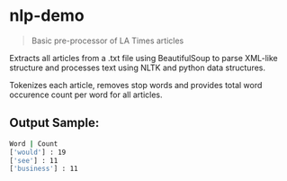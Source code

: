 # nlp-demo

> Basic pre-processor of LA Times articles

Extracts all articles from a .txt file using BeautifulSoup to parse XML-like structure and processes text using NLTK and python data structures.

Tokenizes each article, removes stop words and provides total word occurence count per word for all articles.

## Output Sample:
``` bash
Word | Count
['would'] : 19
['see'] : 11
['business'] : 11
```
